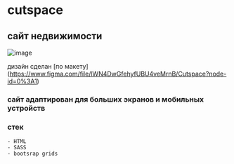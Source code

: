 # cutspace
## сайт недвижимости

![image](https://github.com/lenakokareva81/cutspace/assets/114359923/f51d7ace-9d29-4e88-8d0b-83d3304ea9b6)

дизайн сделан [по макету] (https://www.figma.com/file/lWN4DwGfehyfUBU4veMrnB/Cutspace?node-id=0%3A1)

### сайт адаптирован для больших экранов и мобильных устройств

### стек 
    - HTML 
    - SASS
    - bootsrap grids
